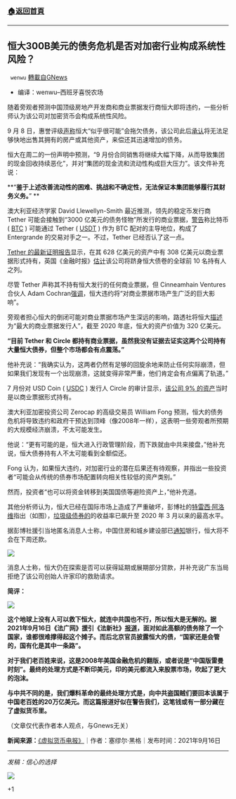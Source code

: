 ###  [:house:返回首頁](https://github.com/ourhimalayas/txt)
---


## 恒大300B美元的债务危机是否对加密行业构成系统性风险？
` wenwu` [轉載自GNews](https://gnews.org/zh-hans/1538962/)

- 编译：wenwu–西班牙喜悦农场


随着旁观者预测中国顶级房地产开发商和商业票据发行商恒大即将违约，一些分析师认为该公司对加密货币会构成系统性风险。

9 月 8 日，惠誉评级[声称](https://www.fitchratings.com/research/corporate-finance/credit-event-at-chinas-evergrande-could-have-broader-effects-14-09-2021)恒大“似乎很可能”会拖欠债务，该公司此后[承认](https://www.aljazeera.com/economy/2021/9/15/what-could-an-evergrande-debt-default-mean-for-china-and-beyond)将无法足够快地出售其拥有的房产或其他资产，来偿还其迅速增加的债务。

恒大在周二的一份声明中预测，“9 月份合同销售将继续大幅下降，从而导致集团的现金回收持续恶化”，并对“集团的现金流和流动性构成巨大压力”。该文件补充说：

**“**鉴于上述改善流动性的困难、挑战和不确定性，无法保证本集团能够履行其财务义务。**” **

澳大利亚经济学家 David Llewellyn-Smith 最近推测，领先的稳定币发行商 Tether 可能会接触到“3000 亿美元的债务怪物”所发行的商业票据，[警告](https://www.livewiremarkets.com/wires/the-shortest-commodity-supercycle-ever)称比特币 ( [BTC](https://cointelegraph.com/bitcoin-price) ) 可能通过 Tether ( [USDT](https://cointelegraph.com/tether-price-index) ) 作为 BTC 配对的主导地位，构成了 Entergrande 的交易对手之一。不过，Tether 已经否认了这一点。

[Tether 的最新证明报告](https://cointelegraph.com/news/tether-claims-to-have-increased-total-assets-by-21b-in-new-accounting-review)显示，在其 628 亿美元的资产中有 308 亿美元以商业票据形式持有，英国《金融时报》[估计](https://www.ft.com/content/342966af-98dc-4b48-b997-38c00804270a)该公司将跻身恒大债卷的全球前 10 名持有人之列。

尽管 Tether 声称其不持有恒大发行的任何商业票据，但 Cinneamhain Ventures 合伙人 Adam Cochran[强调](https://twitter.com/adamscochran/status/1437614371803471873)，恒大违约将“对商业票据市场产生广泛的巨大影响”。

旁观者担心恒大的倒闭可能对商业票据市场产生深远的影响，路透社将恒大[描述](https://www.reuters.com/business/china-order-developers-disclose-commercial-paper-debt-every-month-sources-2021-07-16/)为“最大的商业票据发行人”，截至 2020 年底，恒大的资产价值为 320 亿美元。

**“**目前** Tether **和** Circle **都持有商业票据，虽然我没有证据去证实这两个公司持有大量恒大债券，但整个市场都会有点震荡。**”**

他补充说：“我确实认为，这两者仍然有足够的回旋余地来防止任何实际崩溃，但如果我们发现有一个出现崩溃，这就变得非常严重，他们肯定会有点偏离了轨道。”

7 月份对 USD Coin ( [USDC](https://cointelegraph.com/usdc-price-index) ) 发行人 Circle 的审计显示，[该公司 9% 的资产](https://cointelegraph.com/news/auditors-reveal-usdc-backing-as-jim-cramer-sounds-alarm-over-tether-s-mad-money)当时是以商业票据形式持有。

澳大利亚加密投资公司 Zerocap 的高级交易员 William Fong 预测，恒大的债务危机将导致违约和政府干预达到顶峰（像2008年一样），这表明一些旁观者所预期的大规模经济崩溃，不太可能发生。

他说：“更有可能的是，恒大进入行政管理阶段，而下跌就由中共来接盘，”他补充说，恒大债券持有人不太可能看到全额偿还。

Fong 认为，如果恒大违约，对加密行业的潜在后果还有待观察，并指出一些投资者“可能会从传统的债券市场配置转向相关性较低的资产类别。”

然而，投资者“也可以将资金转移到美国国债等避险资产上，”他补充道。

其他分析师认为，恒大已经在国际市场上造成了严重破坏，彭博社的[特雷西·阿洛维](https://twitter.com/tracyalloway/status/1438363843948777474?s=20)指出（如图），[垃圾级债券的](https://cointelegraph.com/news/coinbase-increases-junk-bond-offering-to-2b-after-investors-swarm)的收益率已飙升至 2020 年 3 月以来的最高水平。

据彭博社援引当地匿名消息人士称，中国住房和城乡建设部已[通知](https://www.bloomberg.com/news/articles/2021-09-15/china-tells-banks-evergrande-won-t-pay-interest-due-next-week)银行，恒大将不会在下周还款。

![](https://assets.gnews.org/wp-content/uploads/2021/09/unknown-19-2.png)

消息人士称，恒大仍在探索是否可以获得延期或展期部分贷款，并补充说广东当局拒绝了该公司创始人许家印的救助请求。

**简评：**

![](https://assets.gnews.org/wp-content/uploads/2021/09/unknown-20-2.png)

**这个地球上没有人可以救下恒大，就连中共国也不行，所以恒大是无解的。据2021年9月16日《法广网》援引《法新社》[报道](https://www.rfi.fr/cn/%25E4%25B8%25AD%25E5%259B%25BD/20210916-%25E6%25B3%2595%25E6%2596%25B0%25E7%25A4%25BE-%25E6%2581%2586%25E5%25A4%25A7%25E5%2580%25BA%25E5%258A%25A1%25E8%25BF%2591%25E4%25B9%258E%25E8%2591%25A1%25E8%2590%2584%25E7%2589%2599%25E5%2585%25A8%25E5%259B%25BD%25E5%2585%25AC%25E5%2585%25B1%25E5%2580%25BA%25E5%258A%25A1%25E6%2580%25BB%25E9%25A2%259D)，面对如此高额的债务除了一个国家，谁都很难撑得起这个摊子。而后北京官员披露恒大的债，“国家还是会管的，国有化是其中一条路”。**

**对于我们老百姓来说，这是2008年美国金融危机的翻版，或者说是“中国版雷曼时刻”。最终的处理方式是不断印美元，印的美元都流入来股票市场，吹起了更大的泡沫。**

**与中共不同的是，我们爆料革命的最终处理方式是，向中共盗国贼们要回本该属于中国老百姓的20万亿美元。而这篇报道好似在警告我们，这笔钱或有一部分藏在了虚拟货币里。**

（文章仅代表作者本人观点，与Gnews无关）

**新闻来源：**[《虚拟货币电报》](https://cointelegraph.com/news/does-evergrande-s-300b-debt-crisis-pose-systemic-risk-to-crypto-industry)｜作者：塞缪尔·黑格｜发布时间：2021年9月16日

* * *

*发稿：信心的选择*

![](https://assets.gnews.org/wp-content/uploads/2021/08/GNEWS_CH.-2.jpeg)

+1
